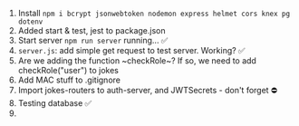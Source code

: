 1. Install `npm i bcrypt jsonwebtoken nodemon express helmet cors knex pg dotenv`
2. Added start & test, jest to package.json
3. Start server `npm run server` running... ✅
4. `server.js`: add simple get request to test server. Working? ✅
5. Are we adding the function ~checkRole~? If so, we need to add checkRole("user") to jokes
6. Add MAC stuff to .gitignore
7. Import jokes-routers to auth-server, and JWTSecrets - don't forget ⛔
8. Testing database ✅
9. 